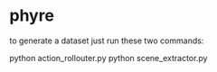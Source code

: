 # phyre
to generate a dataset just run these two commands:

python action_rollouter.py
python scene_extractor.py

